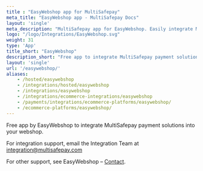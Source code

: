 ```yaml
---
title : "EasyWebshop app for MultiSafepay"
meta_title: "EasyWebshop app - MultiSafepay Docs"
layout: 'single'
meta_description: "MultiSafepay app for EasyWebshop. Easily integrate MultiSafepay payment solutions into your EasyWebshop platform with the free app."
logo: "/logo/Integrations/EasyWebshop.svg"
weight: 31
type: 'App'
title_short: "EasyWebshop"
description_short: "Free app to integrate MultiSafepay payment solutions into your EasyWebshop webshop."
layout: 'single'
url: '/easywebshop/'
aliases: 
    - /hosted/easywebshop
    - /integrations/hosted/easywebshop
    - /integrations/easywebshop
    - /integrations/ecommerce-integrations/easywebshop
    - /payments/integrations/ecommerce-platforms/easywebshop/
    - /ecommerce-platforms/easywebshop/
---
```


Free app by EasyWebshop to integrate MultiSafepay payment solutions into your webshop.

For integration support, email the Integration Team at <integration@multisafepay.com>

For other support, see EasyWebshop – [Contact](https://www.easywebshop.com/software/contact). 



